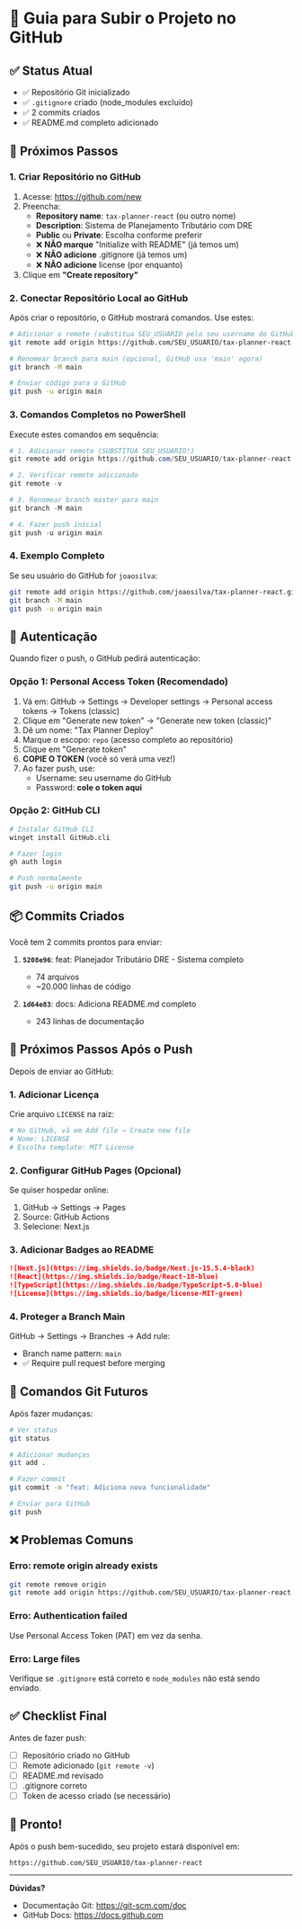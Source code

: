 # 🚀 Guia para Subir o Projeto no GitHub

## ✅ Status Atual

- ✅ Repositório Git inicializado
- ✅ `.gitignore` criado (node_modules excluído)
- ✅ 2 commits criados
- ✅ README.md completo adicionado

## 📝 Próximos Passos

### 1. **Criar Repositório no GitHub**

1. Acesse: https://github.com/new
2. Preencha:
   - **Repository name**: `tax-planner-react` (ou outro nome)
   - **Description**: Sistema de Planejamento Tributário com DRE
   - **Public** ou **Private**: Escolha conforme preferir
   - ❌ **NÃO marque** "Initialize with README" (já temos um)
   - ❌ **NÃO adicione** .gitignore (já temos um)
   - ❌ **NÃO adicione** license (por enquanto)
3. Clique em **"Create repository"**

### 2. **Conectar Repositório Local ao GitHub**

Após criar o repositório, o GitHub mostrará comandos. Use estes:

```bash
# Adicionar o remote (substitua SEU_USUARIO pelo seu username do GitHub)
git remote add origin https://github.com/SEU_USUARIO/tax-planner-react.git

# Renomear branch para main (opcional, GitHub usa 'main' agora)
git branch -M main

# Enviar código para o GitHub
git push -u origin main
```

### 3. **Comandos Completos no PowerShell**

Execute estes comandos em sequência:

```powershell
# 1. Adicionar remote (SUBSTITUA SEU_USUARIO!)
git remote add origin https://github.com/SEU_USUARIO/tax-planner-react.git

# 2. Verificar remote adicionado
git remote -v

# 3. Renomear branch master para main
git branch -M main

# 4. Fazer push inicial
git push -u origin main
```

### 4. **Exemplo Completo**

Se seu usuário do GitHub for `joaosilva`:

```bash
git remote add origin https://github.com/joaosilva/tax-planner-react.git
git branch -M main
git push -u origin main
```

## 🔐 Autenticação

Quando fizer o push, o GitHub pedirá autenticação:

### **Opção 1: Personal Access Token (Recomendado)**

1. Vá em: GitHub → Settings → Developer settings → Personal access tokens → Tokens (classic)
2. Clique em "Generate new token" → "Generate new token (classic)"
3. Dê um nome: "Tax Planner Deploy"
4. Marque o escopo: `repo` (acesso completo ao repositório)
5. Clique em "Generate token"
6. **COPIE O TOKEN** (você só verá uma vez!)
7. Ao fazer push, use:
   - Username: seu username do GitHub
   - Password: **cole o token aqui**

### **Opção 2: GitHub CLI**

```bash
# Instalar GitHub CLI
winget install GitHub.cli

# Fazer login
gh auth login

# Push normalmente
git push -u origin main
```

## 📦 Commits Criados

Você tem 2 commits prontos para enviar:

1. **`5208e96`**: feat: Planejador Tributário DRE - Sistema completo
   - 74 arquivos
   - ~20.000 linhas de código

2. **`1d64e83`**: docs: Adiciona README.md completo
   - 243 linhas de documentação

## 🎯 Próximos Passos Após o Push

Depois de enviar ao GitHub:

### 1. **Adicionar Licença**

Crie arquivo `LICENSE` na raiz:

```bash
# No GitHub, vá em Add file → Create new file
# Nome: LICENSE
# Escolha template: MIT License
```

### 2. **Configurar GitHub Pages (Opcional)**

Se quiser hospedar online:

1. GitHub → Settings → Pages
2. Source: GitHub Actions
3. Selecione: Next.js

### 3. **Adicionar Badges ao README**

```markdown
![Next.js](https://img.shields.io/badge/Next.js-15.5.4-black)
![React](https://img.shields.io/badge/React-18-blue)
![TypeScript](https://img.shields.io/badge/TypeScript-5.0-blue)
![License](https://img.shields.io/badge/license-MIT-green)
```

### 4. **Proteger a Branch Main**

GitHub → Settings → Branches → Add rule:
- Branch name pattern: `main`
- ✅ Require pull request before merging

## 🔄 Comandos Git Futuros

Após fazer mudanças:

```bash
# Ver status
git status

# Adicionar mudanças
git add .

# Fazer commit
git commit -m "feat: Adiciona nova funcionalidade"

# Enviar para GitHub
git push
```

## ❌ Problemas Comuns

### **Erro: remote origin already exists**

```bash
git remote remove origin
git remote add origin https://github.com/SEU_USUARIO/tax-planner-react.git
```

### **Erro: Authentication failed**

Use Personal Access Token (PAT) em vez da senha.

### **Erro: Large files**

Verifique se `.gitignore` está correto e `node_modules` não está sendo enviado.

## ✅ Checklist Final

Antes de fazer push:

- [ ] Repositório criado no GitHub
- [ ] Remote adicionado (`git remote -v`)
- [ ] README.md revisado
- [ ] .gitignore correto
- [ ] Token de acesso criado (se necessário)

## 🎉 Pronto!

Após o push bem-sucedido, seu projeto estará disponível em:
```
https://github.com/SEU_USUARIO/tax-planner-react
```

---

**Dúvidas?**
- Documentação Git: https://git-scm.com/doc
- GitHub Docs: https://docs.github.com
